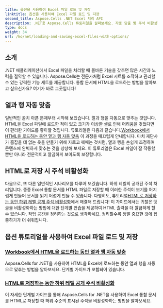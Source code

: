 ```yaml
---
title: 옵션을 사용하여 Excel 파일 로드 및 저장
linktitle: 옵션을 사용하여 Excel 파일 로드 및 저장
second_title: Aspose.Cells .NET Excel 처리 API
description: .NET용 Aspose.Cells 튜토리얼을 살펴보세요. 자동 맞춤 및 주석 비활성화와 같은 옵션을 사용하여 Excel 파일을 로드하고 저장하는 방법에 대한 가이드가 포함되어 있습니다.
type: docs
weight: 34
url: /ko/net/loading-and-saving-excel-files-with-options/
---
```

## 소개

.NET 애플리케이션에서 Excel 파일을 처리할 때 올바른 기술을 갖추면 많은 시간과 노력을 절약할 수 있습니다. Aspose.Cells는 전문가처럼 Excel 시트를 조작하고 관리할 수 있는 강력한 기능 세트를 제공합니다. 통합 문서에 HTML을 로드하는 방법을 알아보고 싶으신가요? 여기가 바로 그곳입니다! 

## 열과 행 자동 맞춤

일반적인 골치 아픈 문제부터 시작해 보겠습니다. 열과 행을 자동으로 맞추는 것입니다. HTML을 Excel 파일에 로드한 적이 있고 크기가 이상한 셀로 인해 어려움을 겪었다면 이 편리한 가이드를 좋아할 것입니다. 튜토리얼은 다음과 같습니다.[Workbook에서 HTML을 로드하는 동안 열과 행 자동 맞춤](./auto-fitting-columns-and-rows/) 이 과정을 매끄럽게 안내합니다. 마치 재단사가 흠잡을 데 없는 옷을 만들기 위해 자르고 꿰매는 것처럼, 열과 행을 손쉽게 조정하여 콘텐츠에 완벽하게 맞추는 것을 상상해 보세요. 이 튜토리얼은 Excel 파일이 잘 작동할 뿐만 아니라 전문적이고 깔끔하게 보이도록 보장합니다.

## HTML로 저장 시 주석 비활성화

 다음으로, 또 다른 일반적인 시나리오를 다루어 보겠습니다. 하위 레벨의 공개된 주석 처리입니다. 종종 Excel 통합 문서를 HTML 파일로 저장할 때 이러한 주석이 보기를 어지럽게 만들어 문서를 읽기 어렵게 만들 수 있습니다. 다행히도, 튜토리얼[HTML로 저장하는 동안 하위 레벨 공개 주석 비활성화](./disabling-downlevel-revealed-comments/)에서 해결해 드립니다! 이 가이드에서는 귀찮은 댓글을 비활성화하는 방법에 대한 단계별 연습을 제공하여 HTML 출력을 더 깔끔하게 할 수 있습니다. 작업 공간을 정리하는 것으로 생각하세요. 정리할수록 정말 중요한 것에 집중하기가 더 쉬워집니다.

## 옵션 튜토리얼을 사용하여 Excel 파일 로드 및 저장
### [Workbook에서 HTML을 로드하는 동안 열과 행 자동 맞춤](./auto-fitting-columns-and-rows/)
Aspose.Cells for .NET을 사용하여 HTML을 Excel에 로드하는 동안 열과 행을 자동으로 맞추는 방법을 알아보세요. 단계별 가이드가 포함되어 있습니다.
### [HTML로 저장하는 동안 하위 레벨 공개 주석 비활성화](./disabling-downlevel-revealed-comments/)
이 자세한 단계별 가이드를 통해 Aspose.Cells for .NET을 사용하여 Excel 통합 문서를 HTML로 저장할 때 하위 수준의 표시된 주석을 비활성화하는 방법을 알아보세요.